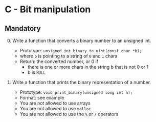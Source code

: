 # C - Bit manipulation

## Mandatory

0. Write a function that converts a binary number to an unsigned int.

	- Prototype: `unsigned int binary_to_uint(const char *b);`
	- where `b` is pointing to a string of `0` and `1` chars
	- Return: the converted number, or 0 if
		- there is one or more chars in the string b that is not 0 or 1
		- b is `NULL`
1. Write a function that prints the binary representation of a number.

	- Prototype: `void print_binary(unsigned long int n);`
	- Format: see example
	- You are not allowed to use arrays
	- You are not allowed to use `malloc`
	- You are not allowed to use the `%` or `/` operators
